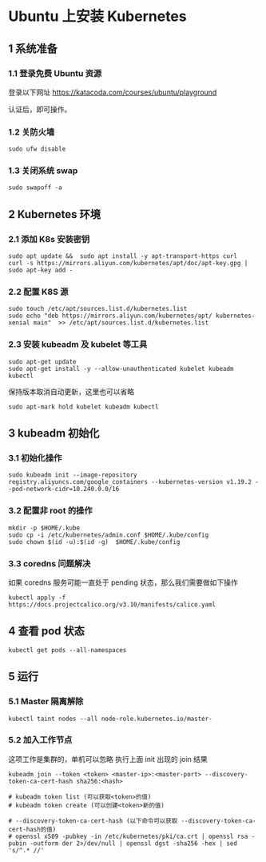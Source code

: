 # Ubuntu 上安装 Kubernetes

## 1 系统准备

### 1.1 登录免费 Ubuntu 资源

登录以下网址 https://katacoda.com/courses/ubuntu/playground

认证后，即可操作。

### 1.2 关防火墙
```
sudo ufw disable
```

### 1.3 关闭系统 swap
```
sudo swapoff -a
```

## 2 Kubernetes 环境

### 2.1 添加 K8s 安装密钥
```
sudo apt update &&  sudo apt install -y apt-transport-https curl
curl -s https://mirrors.aliyun.com/kubernetes/apt/doc/apt-key.gpg |  sudo apt-key add -
```

### 2.2 配置 K8S 源
```
sudo touch /etc/apt/sources.list.d/kubernetes.list
sudo echo "deb https://mirrors.aliyun.com/kubernetes/apt/ kubernetes-xenial main"  >> /etc/apt/sources.list.d/kubernetes.list
```

### 2.3 安装 kubeadm 及 kubelet 等工具
```
sudo apt-get update
sudo apt-get install -y --allow-unauthenticated kubelet kubeadm kubectl
```

保持版本取消自动更新，这里也可以省略
```
sudo apt-mark hold kubelet kubeadm kubectl
```

## 3 kubeadm 初始化
### 3.1 初始化操作
```
sudo kubeadm init --image-repository registry.aliyuncs.com/google_containers --kubernetes-version v1.19.2 --pod-network-cidr=10.240.0.0/16
````

### 3.2 配置非 root 的操作
```
mkdir -p $HOME/.kube
sudo cp -i /etc/kubernetes/admin.conf $HOME/.kube/config
sudo chown $(id -u):$(id -g)  $HOME/.kube/config
```

### 3.3 coredns 问题解决
如果 coredns 服务可能一直处于 pending 状态，那么我们需要做如下操作
```
kubectl apply -f https://docs.projectcalico.org/v3.10/manifests/calico.yaml
```

## 4 查看 pod 状态
```
kubectl get pods --all-namespaces
```

## 5 运行
### 5.1 Master 隔离解除
```
kubectl taint nodes --all node-role.kubernetes.io/master-
```

### 5.2 加入工作节点
这项工作是集群的，单机可以忽略
执行上面 init 出现的 join 结果
```
kubeadm join --token <token> <master-ip>:<master-port> --discovery-token-ca-cert-hash sha256:<hash>

# kubeadm token list (可以获取<token>的值)
# kubeadm token create (可以创建<token>新的值)

# --discovery-token-ca-cert-hash (以下命令可以获取 --discovery-token-ca-cert-hash的值)
# openssl x509 -pubkey -in /etc/kubernetes/pki/ca.crt | openssl rsa -pubin -outform der 2>/dev/null | openssl dgst -sha256 -hex | sed 's/^.* //'
```












